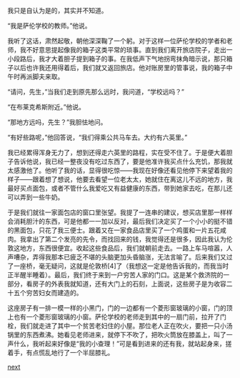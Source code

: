 
我只是自认为是的，其实并不知道。

“我是萨伦学校的教师。”他说。

我听了这话，肃然起敬，朝他深深鞠了一个躬。对于这样一位萨伦学校的学者和老师，我不好意思提起像我的箱子这类平常的琐事。直到我们离开旅店院子，走出一小段路后，我才大着胆子提到箱子的事。在我低声下气地拐弯抹角暗示说，那只箱子以后也许我还用得着后，我们就又返回旅店。他对账房里的管事说，我的箱子中午时再派脚夫来取。

“请问，先生，”当我们走到原先那么远时，我问道，“学校远吗？”

“在布莱克希斯附近。”他说。

“那地方远吗，先生？”我胆怯地问。

“有好些路呢，”他回答说，“我们得乘公共马车去。大约有六英里。”

我已经累得浑身无力了，想到还得走六英里的路程，实在受不住了。于是便大着胆子告诉他说，我已经一整夜没有吃过东西了，要是他准许我买点什么充饥，那我就太感激他了。他听了我的话，显得很吃惊——我现在好像还看见他停下来望着我的样子——跟着想了想说，他要去看望一位老太太，她就住在离这儿不远的地方，我最好买点面包，或者不管什么我爱吃又有益健康的东西，带到她家去吃，在那儿还可以弄到一些牛奶。

于是我们就往一家面包店的窗口里张望。我提了一连串的建议，想买店里那一样样会消耗胆汁的东西，可是他都一一加以反对，最后我们决定买了一个小小的挺不错的黑面包，只花了我三便士。跟着又在一家食品店里买了一个鸡蛋和一片五花咸肉。我拿出了第二个发亮的先令，而找回来的钱，我觉得还是很多，因此我认为伦敦这地方，东西很便宜。收起这些食品后，我们就朝前走去。一路上车马喧嚣，人声嘈杂，弄得我那本已疲乏不堪的头脑更加头昏脑涨，无法言喻了。后来我们又过了一座桥，毫无疑问，这就是伦敦桥[4]了（我想这一定是他告诉我的，而我当时正半醒半睡着）。最后，我们终于来到一户穷苦人家的门口。这是某个救济院的一部分，看房子的外表我就知道，还有大门上的石刻，上面说，这些房子是为收容二十五个穷苦妇女而建造的。

这座房子有一排一模一样的小黑门，门的一边都有一个菱形窗玻璃的小窗，门的顶上也有一个菱形窗玻璃的小窗。萨伦学校的老师走到其中的一扇门前，拉开了门栓，我们就走进了其中一个贫苦老妇住的小屋。那位老人正在吹火，要把一只小汤锅里的东西煮沸。她看见老师进来，就停下不吹了，把吹火筒放在膝盖上，叫了一声什么，我听起来好像是“我的小查理！”可是看到进来的还有我，就站起身来，搓着手，有点慌乱地行了一个半屈膝礼。

[next](page80.md)